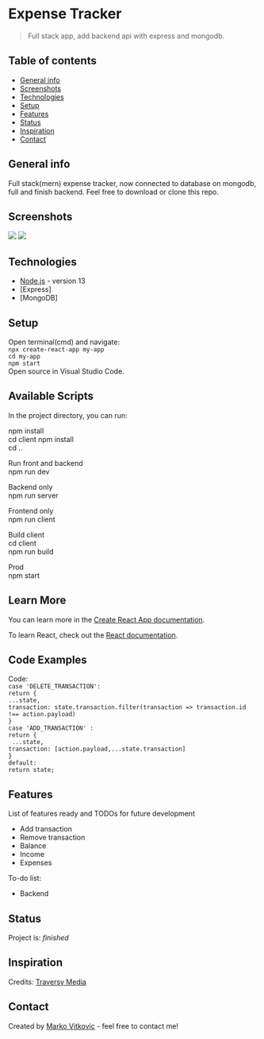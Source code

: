 # Expense Tracker
> Full stack app, add backend api with express and mongodb.

## Table of contents
* [General info](#general-info)
* [Screenshots](#screenshots)
* [Technologies](#technologies)
* [Setup](#setup)
* [Features](#features)
* [Status](#status)
* [Inspiration](#inspiration)
* [Contact](#contact)

## General info
Full stack(mern) expense tracker, now connected to database on mongodb, full and finish backend. Feel free to download or clone this repo.

## Screenshots
![](https://github.com/MarkoVitkovic/react-expense_tracker/blob/master/img.png)
![](https://github.com/MarkoVitkovic/node.js_express_mongodb-backend_for_expense_tracker/blob/master/img1.png)

## Technologies
* [Node.js](https://nodejs.org/en/docs/) - version 13
* [Express]
* [MongoDB]

## Setup
Open terminal(cmd) and navigate:</br>
`npx create-react-app my-app`</br>
`cd my-app`</br>
`npm start`</br>
Open source in Visual Studio Code.

## Available Scripts

In the project directory, you can run:

 npm install<br/>
 cd client npm install<br/>
 cd ..<br/>
 
 Run front and backend<br/>
 npm run dev<br/>
 
 Backend only<br/>
 npm run server<br/>
 
 Frontend only<br/>
 npm run client<br/>
 
 Build client<br/>
 cd client<br/>
 npm run build<br/>
 
 Prod<br/>
 npm start<br/>
 
## Learn More

You can learn more in the [Create React App documentation](https://facebook.github.io/create-react-app/docs/getting-started).

To learn React, check out the [React documentation](https://reactjs.org/).

## Code Examples
Code:</br>
`case 'DELETE_TRANSACTION':`</br>
            `return {`</br>
                `...state,`</br>
                `transaction: state.transaction.filter(transaction => transaction.id !== action.payload)`</br>
            `}`</br>
        `case 'ADD_TRANSACTION' :`</br>
            `return {`</br>
               ` ...state,`</br>
                `transaction: [action.payload,...state.transaction]`</br>
            `}`</br>
        `default:`</br>
            `return state;`</br>
            

## Features
List of features ready and TODOs for future development
* Add transaction
* Remove transaction
* Balance
* Income
* Expenses

To-do list:
* Backend

## Status
Project is: _finished_

## Inspiration
Credits: [Traversy Media](https://www.youtube.com/user/TechGuyWeb)

## Contact
Created by [Marko Vitkovic](https://github.com/MarkoVitkovic) - feel free to contact me!
